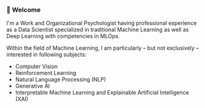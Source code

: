 ### 👋 Welcome

I'm a Work and Organizational Psychologist having professional experience as a Data Scientist specialized in traditional Machine Learning as well as Deep Learning with competencies in MLOps.

Within the field of Machine Learning, I am particularly – but not exclusively – interested in following subjects:
* Computer Vision
* Reinforcement Learning
* Natural Language Processing (NLP)
* Generative AI
* Interpretable Machine Learning and Explainable Artificial Intelligence (XAI)
